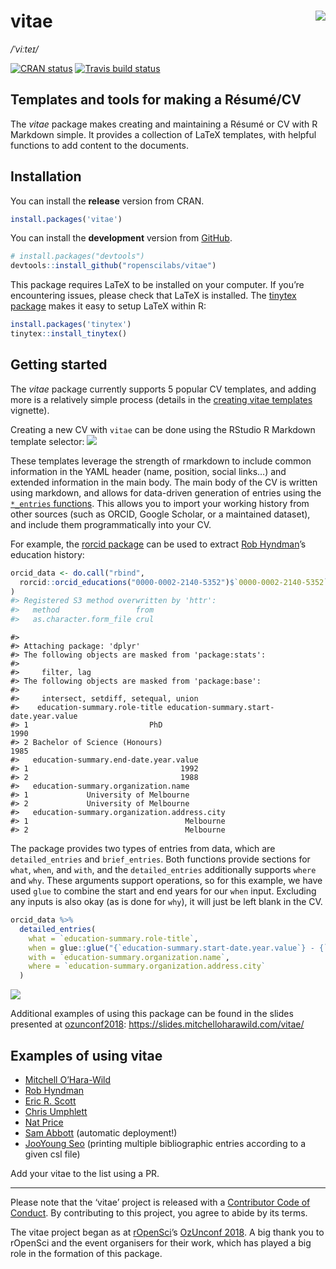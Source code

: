 
<!-- README.md is generated from README.Rmd. Please edit that file -->

# vitae <img src="man/figures/logo.png" align="right" />

*/ˈviːteɪ/*

[![CRAN
status](https://www.r-pkg.org/badges/version/vitae)](https://cran.r-project.org/package=vitae)
[![Travis build
status](https://travis-ci.org/ropenscilabs/vitae.svg?branch=master)](https://travis-ci.org/ropenscilabs/vitae)

## Templates and tools for making a Résumé/CV

The *vitae* package makes creating and maintaining a Résumé or CV with R
Markdown simple. It provides a collection of LaTeX templates, with
helpful functions to add content to the documents.

## Installation

You can install the **release** version from CRAN.

``` r
install.packages('vitae')
```

You can install the **development** version from
[GitHub](https://github.com/ropenscilabs/vitae).

``` r
# install.packages("devtools")
devtools::install_github("ropenscilabs/vitae")
```

This package requires LaTeX to be installed on your computer. If you’re
encountering issues, please check that LaTeX is installed. The [tinytex
package](https://github.com/yihui/tinytex) makes it easy to setup LaTeX
within R:

``` r
install.packages('tinytex')
tinytex::install_tinytex()
```

## Getting started

The *vitae* package currently supports 5 popular CV templates, and
adding more is a relatively simple process (details in the [creating
vitae
templates](https://ropenscilabs.github.io/vitae/articles/extending.html)
vignette).

Creating a new CV with `vitae` can be done using the RStudio R Markdown
template selector: ![](man/figures/template_gui.png)

These templates leverage the strength of rmarkdown to include common
information in the YAML header (name, position, social links…) and
extended information in the main body. The main body of the CV is
written using markdown, and allows for data-driven generation of entries
using the [`*_entries`
functions](https://ropenscilabs.github.io/vitae/reference/cventries.html).
This allows you to import your working history from other sources (such
as ORCID, Google Scholar, or a maintained dataset), and include them
programmatically into your CV.

For example, the [rorcid package](https://github.com/ropensci/rorcid)
can be used to extract [Rob
Hyndman](https://orcid.org/0000-0002-2140-5352)’s education history:

``` r
orcid_data <- do.call("rbind",
  rorcid::orcid_educations("0000-0002-2140-5352")$`0000-0002-2140-5352`$`affiliation-group`$summaries
)
#> Registered S3 method overwritten by 'httr':
#>   method                 from
#>   as.character.form_file crul
```

    #> 
    #> Attaching package: 'dplyr'
    #> The following objects are masked from 'package:stats':
    #> 
    #>     filter, lag
    #> The following objects are masked from 'package:base':
    #> 
    #>     intersect, setdiff, setequal, union
    #>    education-summary.role-title education-summary.start-date.year.value
    #> 1                           PhD                                    1990
    #> 2 Bachelor of Science (Honours)                                    1985
    #>   education-summary.end-date.year.value
    #> 1                                  1992
    #> 2                                  1988
    #>   education-summary.organization.name
    #> 1             University of Melbourne
    #> 2             University of Melbourne
    #>   education-summary.organization.address.city
    #> 1                                   Melbourne
    #> 2                                   Melbourne

The package provides two types of entries from data, which are
`detailed_entries` and `brief_entries`. Both functions provide sections
for `what`, `when`, and `with`, and the `detailed_entries` additionally
supports `where` and `why`. These arguments support operations, so for
this example, we have used `glue` to combine the start and end years for
our `when` input. Excluding any inputs is also okay (as is done for
`why`), it will just be left blank in the CV.

``` r
orcid_data %>%
  detailed_entries(
    what = `education-summary.role-title`,
    when = glue::glue("{`education-summary.start-date.year.value`} - {`education-summary.end-date.year.value`}"),
    with = `education-summary.organization.name`,
    where = `education-summary.organization.address.city`
  )
```

![](man/figures/education.png)

Additional examples of using this package can be found in the slides
presented at [ozunconf2018](https://ozunconf18.ropensci.org/):
<https://slides.mitchelloharawild.com/vitae/>

## Examples of using vitae

  - [Mitchell O’Hara-Wild](https://github.com/mitchelloharawild/CV)
  - [Rob Hyndman](https://github.com/robjhyndman/CV)
  - [Eric R. Scott](https://github.com/Aariq/curriculum-vitae)
  - [Chris
    Umphlett](https://chrisumphlett.github.io/posts/vitae-package/)
  - [Nat Price](https://github.com/natbprice/cv)
  - [Sam Abbott](https://github.com/seabbs/cv) (automatic deployment\!)
  - [JooYoung Seo](https://github.com/jooyoungseo/jy_CV) (printing multiple bibliographic entries according to a given csl file)

Add your vitae to the list using a PR.

-----

Please note that the ‘vitae’ project is released with a [Contributor
Code of
Conduct](https://github.com/ropenscilabs/vitae/blob/master/.github/CODE_OF_CONDUCT.md).
By contributing to this project, you agree to abide by its terms.

The vitae project began as at [rOpenSci](https://ropensci.org/)’s
[OzUnconf 2018](https://ozunconf18.ropensci.org/). A big thank you to
rOpenSci and the event organisers for their work, which has played a big
role in the formation of this package.
